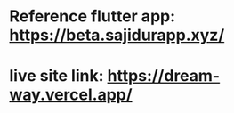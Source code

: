 # Reference flutter app: https://beta.sajidurapp.xyz/

# live site link: https://dream-way.vercel.app/
